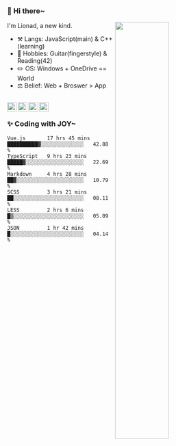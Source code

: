 ### 👋 Hi there~

[<img align="right" width="50%" src="https://github-readme-stats.vercel.app/api?username=Lionad-Morotar&show_icons=true">](https://metrics.lecoq.io/Lionad-Morotar?template=classic)

I'm Lionad, a new kind.

- ⚒️ Langs: JavaScript(main) & C++(learning)
- 🎨 Hobbies: Guitar(fingerstyle) & Reading(42)
- ✏️ OS: Windows + OneDrive == World
- ⚖️ Belief: Web + Broswer > App

<br />

<a href="https://www.lionad.art">
  <img align="left" alt="lionad-art" width="22px" src="https://cdn.jsdelivr.net/npm/simple-icons@3.1.0/icons/wordpress.svg" />
</a>
<a href="#1806234223">
  <img align="left" alt="1806234223" width="22px" src="https://cdn.jsdelivr.net/npm/simple-icons@3.1.0/icons/tencentqq.svg" />
</a>
<a href="https://www.zhihu.com/people/Lionad">
  <img align="left" alt="132yse" width="22px" src="https://cdn.jsdelivr.net/npm/simple-icons@3.1.0/icons/zhihu.svg" />
</a>
<a href="https://github.com/Lionad-Morotar">
  <img align="left" alt="yisar" width="22px" src="https://cdn.jsdelivr.net/npm/simple-icons@3.1.0/icons/github.svg" />
</a>

<br />

### ✨ Coding with JOY~

<!--START_SECTION:waka-->

```text
Vue.js       17 hrs 45 mins  ██████████▓░░░░░░░░░░░░░░   42.88 %
TypeScript   9 hrs 23 mins   █████▓░░░░░░░░░░░░░░░░░░░   22.69 %
Markdown     4 hrs 28 mins   ██▓░░░░░░░░░░░░░░░░░░░░░░   10.79 %
SCSS         3 hrs 21 mins   ██░░░░░░░░░░░░░░░░░░░░░░░   08.11 %
LESS         2 hrs 6 mins    █▒░░░░░░░░░░░░░░░░░░░░░░░   05.09 %
JSON         1 hr 42 mins    █░░░░░░░░░░░░░░░░░░░░░░░░   04.14 %
```

<!--END_SECTION:waka-->
